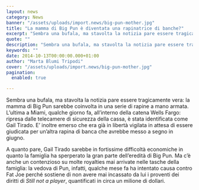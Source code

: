 ```yaml
---
layout: news
category: News
banner: "/assets/uploads/import.news/big-pun-mother.jpg"
title: "La mamma di Big Pun è diventata una rapinatrice di banche?"
excerpt: "Sembra una bufala, ma stavolta la notizia pare essere tragicamente vera: la mamma di Big Pun sarebbe coinvolta in una serie di rapine a mano armata. L’ultima a Miami, qualche giorno fa, all’interno della catena Wells Fargo: ripresa dalle telecamere di sicurezza della cassa, è stata identificata come Gail Tirado. E’ inoltre emerso che era [&hellip"
quote: ""
description: "Sembra una bufala, ma stavolta la notizia pare essere tragicamente vera: la mamma di Big Pun sarebbe coinvolta in una serie di rapine a mano armata. L’ultima a Miami, qualche giorno fa, all’interno della catena Wells Fargo: ripresa dalle telecamere di sicurezza della cassa, è stata identificata come Gail Tirado. E’ inoltre emerso che era [&hellip"
keywords: ""
date: 2014-10-13T00:00:00.000+01:00
author: "Marta Blumi Tripodi"
cover: "/assets/uploads/import.news/big-pun-mother.jpg"
pagination:
  enabled: true

---
```


[](https://hotmc.com/wp-content/uploads/2014/10/big-pun-mother.jpg)

Sembra una bufala, ma stavolta la notizia pare essere tragicamente vera: la mamma di Big Pun sarebbe coinvolta in una serie di rapine a mano armata. L’ultima a Miami, qualche giorno fa, all’interno della catena Wells Fargo: ripresa dalle telecamere di sicurezza della cassa, è stata identificata come Gail Tirado. E’ inoltre emerso che era già in libertà vigilata in attesa di essere giudicata per un’altra rapina di banca che avrebbe messo a segno in giugno.

A quanto pare, Gail Tirado sarebbe in fortissime difficoltà economiche in quanto la famiglia ha sperperato la gran parte dell’eredità di Big Pun. Ma c’è anche un contenzioso su molte royalties mai arrivate nelle tasche della famiglia: la vedova di Pun, infatti, qualche mese fa ha intentato causa contro Fat Joe perché sostiene di non avere mai incassato da lui i proventi dei diritti di _Still not a player_, quantificati in circa un milione di dollari.